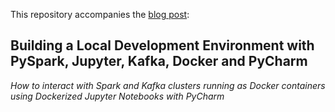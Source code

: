 This repository accompanies the [blog post](https://ninjacode.co.uk/building-a-local-development-environment-with-pyspark-jupyter-kafka-docker-and-pycharm):

## Building a Local Development Environment with PySpark, Jupyter, Kafka, Docker and PyCharm
_How to interact with Spark and Kafka clusters running as Docker containers using Dockerized Jupyter Notebooks with PyCharm_